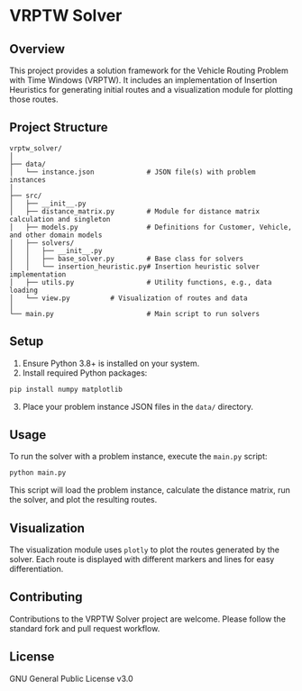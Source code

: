 
# VRPTW Solver

## Overview

This project provides a solution framework for the Vehicle Routing Problem with Time Windows (VRPTW). It includes an implementation of Insertion Heuristics for generating initial routes and a visualization module for plotting those routes.

## Project Structure

```
vrptw_solver/
│
├── data/
│   └── instance.json             # JSON file(s) with problem instances
│
├── src/
│   ├── __init__.py
│   ├── distance_matrix.py        # Module for distance matrix calculation and singleton
│   ├── models.py                 # Definitions for Customer, Vehicle, and other domain models
│   ├── solvers/
│   │   ├── __init__.py
│   │   ├── base_solver.py        # Base class for solvers
│   │   └── insertion_heuristic.py# Insertion heuristic solver implementation
│   ├── utils.py                  # Utility functions, e.g., data loading
│   └── view.py          # Visualization of routes and data
│
└── main.py                       # Main script to run solvers
```

## Setup

1. Ensure Python 3.8+ is installed on your system.
2. Install required Python packages:

```bash
pip install numpy matplotlib
```

3. Place your problem instance JSON files in the `data/` directory.

## Usage

To run the solver with a problem instance, execute the `main.py` script:

```bash
python main.py
```

This script will load the problem instance, calculate the distance matrix, run the solver, and plot the resulting routes.

## Visualization

The visualization module uses `plotly` to plot the routes generated by the solver. Each route is displayed with different markers and lines for easy differentiation.

## Contributing

Contributions to the VRPTW Solver project are welcome. Please follow the standard fork and pull request workflow.

## License

GNU General Public License v3.0
